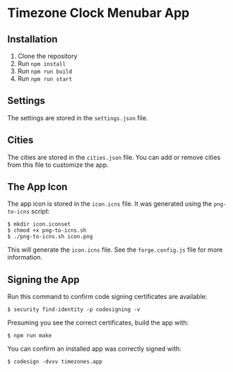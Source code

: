 # Timezone Clock Menubar App

## Installation

1. Clone the repository
2. Run `npm install`
3. Run `npm run build`
4. Run `npm run start`

## Settings

The settings are stored in the `settings.json` file.

## Cities

The cities are stored in the `cities.json` file. You can add or remove cities from this file to customize the app.

## The App Icon

The app icon is stored in the `icon.icns` file. It was generated using the `png-to-icns` script:

```
$ mkdir icon.iconset
$ chmod +x png-to-icns.sh
$ ./png-to-icns.sh icon.png
```

This will generate the `icon.icns` file. See the `forge.config.js` file for more information.

## Signing the App

Run this command to confirm code signing certificates are available:

```
$ security find-identity -p codesigning -v
```

Presuming you see the correct certificates, build the app with:

```
$ npm run make
```

You can confirm an installed app was correctly signed with:

```
$ codesign -dvvv timezones.app
```

